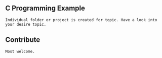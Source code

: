 ## C Programming Example
	Individual folder or project is created for topic. Have a look into your desire topic.

## Contribute
	Most welcome.
	